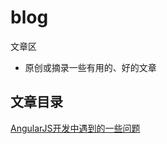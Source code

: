 # blog
文章区

* 原创或摘录一些有用的、好的文章

## 文章目录
[AngularJS开发中遇到的一些问题](https://github.com/masterkong/blog/issues/1)
